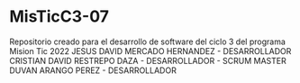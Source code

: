 # MisTicC3-07
Repositorio creado para el desarrollo de software del ciclo 3 del programa Mision Tic 2022
JESUS DAVID MERCADO HERNANDEZ - DESARROLLADOR 
CRISTIAN DAVID RESTREPO DAZA - DESARROLLADOR - SCRUM MASTER
DUVAN ARANGO PEREZ - DESARROLLADOR
